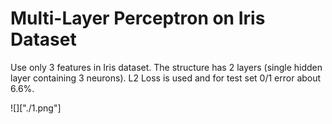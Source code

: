 # Multi-Layer Perceptron on Iris Dataset

Use only 3 features in Iris dataset. The structure has 2 layers (single hidden layer containing 3 neurons). L2 Loss is used and for test set 0/1 error about 6.6%.

![]["./1.png"]